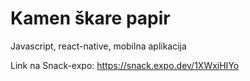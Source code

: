 # Kamen škare papir

Javascript, react-native, mobilna aplikacija

Link na Snack-expo: https://snack.expo.dev/1XWxiHIYo
